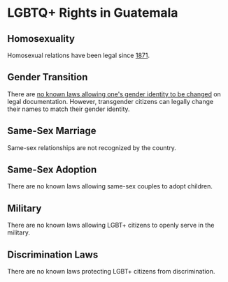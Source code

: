 # LGBTQ+ Rights in Guatemala

## Homosexuality
Homosexual relations have been legal since [1871](http://www.glbtqarchive.com/ssh/guatemala_S.pdf).

## Gender Transition
There are [no known laws allowing one's gender identity to be changed](https://www.vallartadaily.com/socially-conservative-guatemala-sees-lgbt-gains/) on legal documentation. However, transgender citizens can legally change their names to match their gender identity.

## Same-Sex Marriage
Same-sex relationships are not recognized by the country.

## Same-Sex Adoption
There are no known laws allowing same-sex couples to adopt children.

## Military
There are no known laws allowing LGBT+ citizens to openly serve in the military.

## Discrimination Laws
There are no known laws protecting LGBT+ citizens from discrimination.
